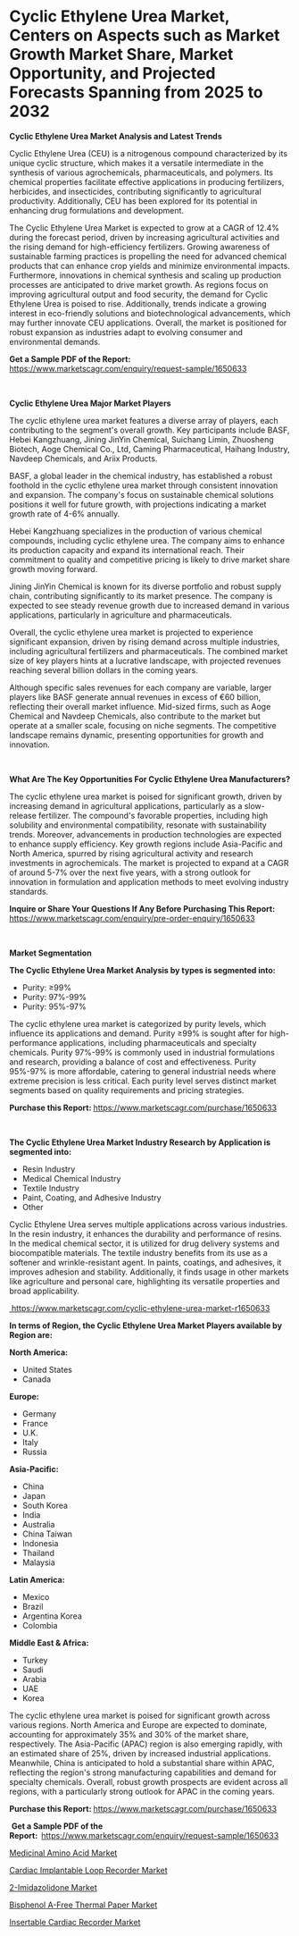 <p><h1>Cyclic Ethylene Urea Market, Centers on Aspects such as Market Growth Market Share, Market Opportunity, and Projected Forecasts Spanning from 2025 to 2032</h1></p><p><strong>Cyclic Ethylene Urea Market Analysis and Latest Trends</strong></p>
<p><p>Cyclic Ethylene Urea (CEU) is a nitrogenous compound characterized by its unique cyclic structure, which makes it a versatile intermediate in the synthesis of various agrochemicals, pharmaceuticals, and polymers. Its chemical properties facilitate effective applications in producing fertilizers, herbicides, and insecticides, contributing significantly to agricultural productivity. Additionally, CEU has been explored for its potential in enhancing drug formulations and development.</p><p>The Cyclic Ethylene Urea Market is expected to grow at a CAGR of 12.4% during the forecast period, driven by increasing agricultural activities and the rising demand for high-efficiency fertilizers. Growing awareness of sustainable farming practices is propelling the need for advanced chemical products that can enhance crop yields and minimize environmental impacts. Furthermore, innovations in chemical synthesis and scaling up production processes are anticipated to drive market growth. As regions focus on improving agricultural output and food security, the demand for Cyclic Ethylene Urea is poised to rise. Additionally, trends indicate a growing interest in eco-friendly solutions and biotechnological advancements, which may further innovate CEU applications. Overall, the market is positioned for robust expansion as industries adapt to evolving consumer and environmental demands.</p></p>
<p><strong>Get a Sample PDF of the Report:&nbsp;</strong> <a href="https://www.marketscagr.com/enquiry/request-sample/1650633?utm_campaign=2010&utm_medium=2&utm_source=Github&utm_content=ia&utm_term=23032025&utm_id=cyclic-ethylene-urea">https://www.marketscagr.com/enquiry/request-sample/1650633</a></p>
<p>&nbsp;</p>
<p><strong>Cyclic Ethylene Urea Major Market Players</strong></p>
<p><p>The cyclic ethylene urea market features a diverse array of players, each contributing to the segment's overall growth. Key participants include BASF, Hebei Kangzhuang, Jining JinYin Chemical, Suichang Limin, Zhuosheng Biotech, Aoge Chemical Co., Ltd, Caming Pharmaceutical, Haihang Industry, Navdeep Chemicals, and Ariix Products.</p><p>BASF, a global leader in the chemical industry, has established a robust foothold in the cyclic ethylene urea market through consistent innovation and expansion. The company's focus on sustainable chemical solutions positions it well for future growth, with projections indicating a market growth rate of 4-6% annually.</p><p>Hebei Kangzhuang specializes in the production of various chemical compounds, including cyclic ethylene urea. The company aims to enhance its production capacity and expand its international reach. Their commitment to quality and competitive pricing is likely to drive market share growth moving forward.</p><p>Jining JinYin Chemical is known for its diverse portfolio and robust supply chain, contributing significantly to its market presence. The company is expected to see steady revenue growth due to increased demand in various applications, particularly in agriculture and pharmaceuticals.</p><p>Overall, the cyclic ethylene urea market is projected to experience significant expansion, driven by rising demand across multiple industries, including agricultural fertilizers and pharmaceuticals. The combined market size of key players hints at a lucrative landscape, with projected revenues reaching several billion dollars in the coming years.</p><p>Although specific sales revenues for each company are variable, larger players like BASF generate annual revenues in excess of €60 billion, reflecting their overall market influence. Mid-sized firms, such as Aoge Chemical and Navdeep Chemicals, also contribute to the market but operate at a smaller scale, focusing on niche segments. The competitive landscape remains dynamic, presenting opportunities for growth and innovation.</p></p>
<p>&nbsp;</p>
<p><strong>What Are The Key Opportunities For Cyclic Ethylene Urea Manufacturers?</strong></p>
<p><p>The cyclic ethylene urea market is poised for significant growth, driven by increasing demand in agricultural applications, particularly as a slow-release fertilizer. The compound's favorable properties, including high solubility and environmental compatibility, resonate with sustainability trends. Moreover, advancements in production technologies are expected to enhance supply efficiency. Key growth regions include Asia-Pacific and North America, spurred by rising agricultural activity and research investments in agrochemicals. The market is projected to expand at a CAGR of around 5-7% over the next five years, with a strong outlook for innovation in formulation and application methods to meet evolving industry standards.</p></p>
<p><strong>Inquire or Share Your Questions If Any Before Purchasing This Report:</strong> <a href="https://www.marketscagr.com/enquiry/pre-order-enquiry/1650633?utm_campaign=2010&utm_medium=2&utm_source=Github&utm_content=ia&utm_term=23032025&utm_id=cyclic-ethylene-urea">https://www.marketscagr.com/enquiry/pre-order-enquiry/1650633</a></p>
<p>&nbsp;</p>
<p><strong>Market Segmentation</strong></p>
<p><strong>The Cyclic Ethylene Urea Market Analysis by types is segmented into:</strong></p>
<p><ul><li>Purity: ≥99%</li><li>Purity: 97%-99%</li><li>Purity: 95%-97%</li></ul></p>
<p><p>The cyclic ethylene urea market is categorized by purity levels, which influence its applications and demand. Purity ≥99% is sought after for high-performance applications, including pharmaceuticals and specialty chemicals. Purity 97%-99% is commonly used in industrial formulations and research, providing a balance of cost and effectiveness. Purity 95%-97% is more affordable, catering to general industrial needs where extreme precision is less critical. Each purity level serves distinct market segments based on quality requirements and pricing strategies.</p></p>
<p><strong>Purchase this Report:&nbsp;</strong><a href="https://www.marketscagr.com/purchase/1650633?utm_campaign=2010&utm_medium=2&utm_source=Github&utm_content=ia&utm_term=23032025&utm_id=cyclic-ethylene-urea">https://www.marketscagr.com/purchase/1650633</a></p>
<p>&nbsp;</p>
<p><strong>The Cyclic Ethylene Urea Market Industry Research by Application is segmented into:</strong></p>
<p><ul><li>Resin Industry</li><li>Medical Chemical Industry</li><li>Textile Industry</li><li>Paint, Coating, and Adhesive Industry</li><li>Other</li></ul></p>
<p><p>Cyclic Ethylene Urea serves multiple applications across various industries. In the resin industry, it enhances the durability and performance of resins. In the medical chemical sector, it is utilized for drug delivery systems and biocompatible materials. The textile industry benefits from its use as a softener and wrinkle-resistant agent. In paints, coatings, and adhesives, it improves adhesion and stability. Additionally, it finds usage in other markets like agriculture and personal care, highlighting its versatile properties and broad applicability.</p></p>
<p><a href="https://www.marketscagr.com/cyclic-ethylene-urea-market-r1650633?utm_campaign=2010&utm_medium=2&utm_source=Github&utm_content=ia&utm_term=23032025&utm_id=cyclic-ethylene-urea">&nbsp;https://www.marketscagr.com/cyclic-ethylene-urea-market-r1650633</a></p>
<p><strong>In terms of Region, the Cyclic Ethylene Urea Market Players available by Region are:</strong></p>
<p>
    <p> <strong> North America: </strong>
        <ul>
            <li>United States</li>
            <li>Canada</li>
        </ul>
        </p> 
    <p> <strong> Europe: </strong>
        <ul>
            <li>Germany</li>
            <li>France</li>
            <li>U.K.</li>
            <li>Italy</li>
            <li>Russia</li>
        </ul>
        </p> 
    <p> <strong> Asia-Pacific: </strong>
        <ul>
            <li>China</li>
            <li>Japan</li>
            <li>South Korea</li>
            <li>India</li>
            <li>Australia</li>
            <li>China Taiwan</li>
            <li>Indonesia</li>
            <li>Thailand</li>
            <li>Malaysia</li>
        </ul>
        </p> 
    <p> <strong> Latin America: </strong>
        <ul>
            <li>Mexico</li>
            <li>Brazil</li>
            <li>Argentina Korea</li>
            <li>Colombia</li>
        </ul>
        </p> 
    <p> <strong> Middle East & Africa: </strong>
        <ul>
            <li>Turkey</li>
            <li>Saudi</li>
            <li>Arabia</li>
            <li>UAE</li>
            <li>Korea</li>
        </ul>
    </p>
    </p>
<p><p>The cyclic ethylene urea market is poised for significant growth across various regions. North America and Europe are expected to dominate, accounting for approximately 35% and 30% of the market share, respectively. The Asia-Pacific (APAC) region is also emerging rapidly, with an estimated share of 25%, driven by increased industrial applications. Meanwhile, China is anticipated to hold a substantial share within APAC, reflecting the region's strong manufacturing capabilities and demand for specialty chemicals. Overall, robust growth prospects are evident across all regions, with a particularly strong outlook for APAC in the coming years.</p></p>
<p><strong>Purchase this Report: </strong><a href="https://www.marketscagr.com/purchase/1650633?utm_campaign=2010&utm_medium=2&utm_source=Github&utm_content=ia&utm_term=23032025&utm_id=cyclic-ethylene-urea">https://www.marketscagr.com/purchase/1650633</a></p>
<p>&nbsp;<strong>Get a Sample PDF of the Report:&nbsp;&nbsp;</strong><a href="https://www.marketscagr.com/enquiry/request-sample/1650633?utm_campaign=2010&utm_medium=2&utm_source=Github&utm_content=ia&utm_term=23032025&utm_id=cyclic-ethylene-urea">https://www.marketscagr.com/enquiry/request-sample/1650633</a></p>
<p><strong></strong></p>
<p><p><a href="https://github.com/beberjuban9a/Market-Research-Report-List-1/blob/main/medicinal-amino-acid-market.md?utm_campaign=2010&utm_medium=2&utm_source=Github&utm_content=ia&utm_term=23032025&utm_id=cyclic-ethylene-urea">Medicinal Amino Acid Market</a></p><p><a href="https://github.com/camacrokesw2/Market-Research-Report-List-1/blob/main/cardiac-implantable-loop-recorder-market.md?utm_campaign=2010&utm_medium=2&utm_source=Github&utm_content=ia&utm_term=23032025&utm_id=cyclic-ethylene-urea">Cardiac Implantable Loop Recorder Market</a></p><p><a href="https://github.com/mahnoor2003/Market-Research-Report-List-7/blob/main/2-imidazolidone-market.md?utm_campaign=2010&utm_medium=2&utm_source=Github&utm_content=ia&utm_term=23032025&utm_id=cyclic-ethylene-urea">2-Imidazolidone Market</a></p><p><a href="https://github.com/diosohusch6x/Market-Research-Report-List-1/blob/main/bisphenol-a-free-thermal-paper-market.md?utm_campaign=2010&utm_medium=2&utm_source=Github&utm_content=ia&utm_term=23032025&utm_id=cyclic-ethylene-urea">Bisphenol A-Free Thermal Paper Market</a></p><p><a href="https://github.com/BryceTownsendr/Market-Research-Report-List-7/blob/main/insertable-cardiac-recorder-market.md?utm_campaign=2010&utm_medium=2&utm_source=Github&utm_content=ia&utm_term=23032025&utm_id=cyclic-ethylene-urea">Insertable Cardiac Recorder Market</a></p></p>